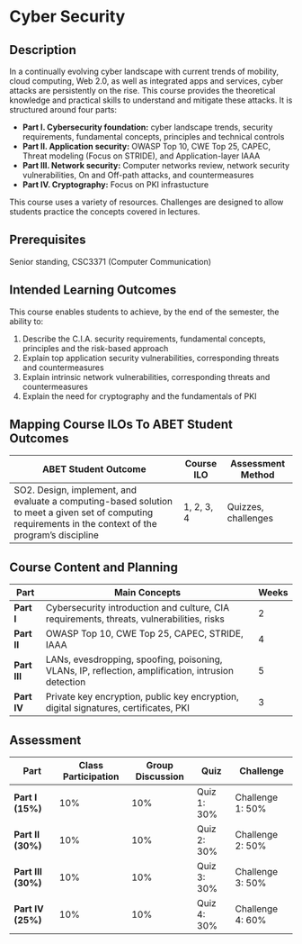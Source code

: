 # Cyber Security
## Description
In a continually evolving cyber landscape with current trends of mobility, cloud computing, Web 2.0, as well as integrated apps and services, cyber attacks are persistently on the rise. This course provides the theoretical knowledge and practical skills to understand and mitigate these attacks. It is structured around four parts:
- **Part I. Cybersecurity foundation:** cyber landscape trends, security requirements, fundamental concepts, principles and technical controls
- **Part II. Application security:** OWASP Top 10, CWE Top 25, CAPEC, Threat modeling (Focus on STRIDE), and Application-layer IAAA
- **Part III. Network security:** Computer networks review, network security vulnerabilities, On and Off-path attacks, and countermeasures
- **Part IV. Cryptography:** Focus on PKI infrastucture

This course uses a variety of resources. Challenges are designed to allow students practice the concepts covered in lectures.

## Prerequisites
Senior standing, CSC3371 (Computer Communication)

## Intended Learning Outcomes
This course enables students to achieve, by the end of the semester, the ability to:
1. Describe the C.I.A. security requirements, fundamental concepts, principles and the risk-based approach
2. Explain top application security vulnerabilities, corresponding threats and countermeasures
3. Explain intrinsic network vulnerabilities, corresponding threats and countermeasures
4. Explain the need for cryptography and the fundamentals of PKI

## Mapping Course ILOs To ABET Student Outcomes
| ABET Student Outcome | Course ILO | Assessment Method |
| --- | --- | --- |
| SO2. Design, implement, and evaluate a computing-based solution to meet a given set of computing requirements in the context of the program’s discipline | 1, 2, 3, 4 | Quizzes, challenges |

## Course Content and Planning
| Part | Main Concepts | Weeks
| --- | --- | --- |
| **Part I** | Cybersecurity introduction and culture, CIA requirements, threats, vulnerabilities, risks| 2 |
| **Part II** | OWASP Top 10, CWE Top 25, CAPEC, STRIDE, IAAA | 4 |
| **Part III** | LANs, evesdropping, spoofing, poisoning, VLANs, IP, reflection, amplification, intrusion detection | 5 |
| **Part IV** | Private key encryption, public key encryption, digital signatures, certificates, PKI| 3 |

## Assessment
| Part | Class Participation | Group Discussion | Quiz | Challenge |
| --- | --- | --- | --- | --- |
| **Part I (15%)** | 10% | 10% | Quiz 1: 30% | Challenge 1: 50% |
| **Part II (30%)** | 10% | 10% | Quiz 2: 30% | Challenge 2: 50% |
| **Part III (30%)** | 10% | 10% | Quiz 3: 30% | Challenge 3: 50% |
| **Part IV (25%)** | 10% | 10% | Quiz 4: 30% | Challenge 4: 60% |
